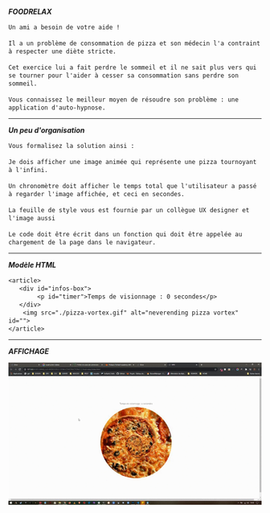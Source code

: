 **_FOODRELAX_**

    Un ami a besoin de votre aide !

    Il a un problème de consommation de pizza et son médecin l'a contraint à respecter une diète stricte.

    Cet exercice lui a fait perdre le sommeil et il ne sait plus vers qui se tourner pour l'aider à cesser sa consommation sans perdre son sommeil.

    Vous connaissez le meilleur moyen de résoudre son problème : une application d'auto-hypnose.

---

**_Un peu d'organisation_**

    Vous formalisez la solution ainsi :

    Je dois afficher une image animée qui représente une pizza tournoyant à l'infini.

    Un chronomètre doit afficher le temps total que l'utilisateur a passé à regarder l'image affichée, et ceci en secondes.

    La feuille de style vous est fournie par un collègue UX designer et l'image aussi

    Le code doit être écrit dans un fonction qui doit être appelée au chargement de la page dans le navigateur.

---

**_Modèle HTML_**

    <article>
       <div id="infos-box">
            <p id="timer">Temps de visionnage : 0 secondes</p>
       </div>
        <img src="./pizza-vortex.gif" alt="neverending pizza vortex" id="">
    </article>

---

**_AFFICHAGE_**

<img src="./result.gif">

